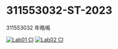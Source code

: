 # 311553032-ST-2023
311553032 年晧鳴

[![Lab01 CI](https://github.com/niangao19/311553032-ST-2023/actions/workflows/Lab01-CI.yml/badge.svg)](https://github.com/niangao19/311553032-ST-2023/actions/workflows/Lab01-CI.yml)
[![Lab02 CI](https://github.com/niangao19/311553032-ST-2023/actions/workflows/Lab02-CI.yml/badge.svg)](https://github.com/niangao19/311553032-ST-2023/actions/workflows/Lab02-CI.yml)
